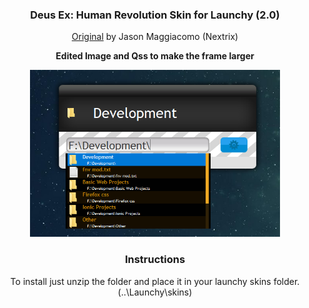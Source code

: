 <h3 align="center">Deus Ex: Human Revolution Skin for Launchy (2.0)</h3>
<p align="center"><a href="https://github.com/netrics/deus-ex-hr-launchy" target="_blank" rel="noopener noreferrer"> Original</a>  by Jason Maggiacomo (Nextrix)</p> 

<p align="center"><strong>Edited Image and Qss to make the frame larger</strong></p>

<div align="center"> 
  <img src="/demo.png?raw=true" width="400px">
</div>

<h3 align="center">Instructions</h3>

<p align="center">To install just unzip the folder and place it in your launchy skins folder. (..\Launchy\skins)</p>
